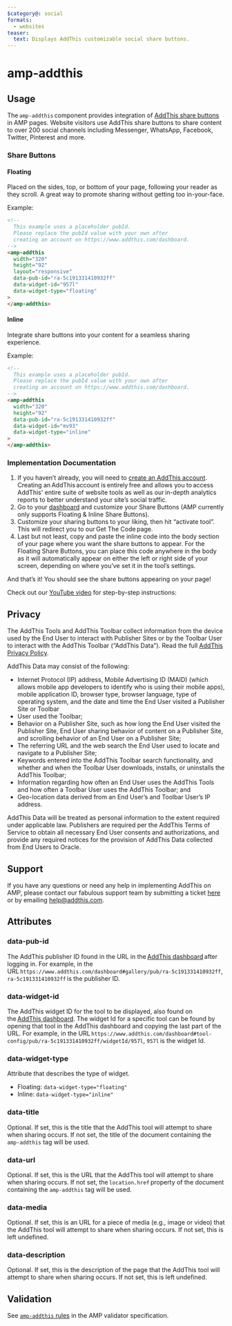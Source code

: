```yaml
---
$category@: social
formats:
  - websites
teaser:
  text: Displays AddThis customizable social share buttons.
---
```


# amp-addthis

## Usage

The `amp-addthis` component provides integration of
[AddThis share buttons](https://www.addthis.com/get/share/) in AMP pages. Website visitors use AddThis share buttons to share content to over 200 social channels including Messenger, WhatsApp, Facebook, Twitter, Pinterest and more.

### Share Buttons

#### Floating

Placed on the sides, top, or bottom of your page, following your reader as they scroll. A great way to promote sharing without getting too in-your-face.

Example:

```html
<!--
  This example uses a placeholder pubId.
  Please replace the pubId value with your own after
  creating an account on https://www.addthis.com/dashboard.
-->
<amp-addthis
  width="320"
  height="92"
  layout="responsive"
  data-pub-id="ra-5c191331410932ff"
  data-widget-id="957l"
  data-widget-type="floating"
>
</amp-addthis>
```

#### Inline

Integrate share buttons into your content for a seamless sharing experience.

Example:

```html
<!--
  This example uses a placeholder pubId.
  Please replace the pubId value with your own after
  creating an account on https://www.addthis.com/dashboard.
-->
<amp-addthis
  width="320"
  height="92"
  data-pub-id="ra-5c191331410932ff"
  data-widget-id="mv93"
  data-widget-type="inline"
>
</amp-addthis>
```

### Implementation Documentation

1. If you haven’t already, you will need to [create an AddThis account](https://www.addthis.com/register). Creating an AddThis account is entirely free and allows you to access AddThis' entire suite of website tools as well as our in-depth analytics reports to better understand your site’s social traffic.
2. Go to your [dashboard](https://addthis.com/dashboard) and customize your Share Buttons (AMP currently only supports Floating & Inline Share Buttons).
3. Customize your sharing buttons to your liking, then hit “activate tool”. This will redirect you to our Get The Code page.
4. Last but not least, copy and paste the inline code into the body section of your page where you want the share buttons to appear. For the Floating Share Buttons, you can place this code anywhere in the body as it will automatically appear on either the left or right side of your screen, depending on where you’ve set it in the tool’s settings.

And that’s it! You should see the share buttons appearing on your page!

Check out our [YouTube video](https://www.youtube.com/watch?v=BSkuAB4er2o) for step-by-step instructions:
<amp-youtube data-videoid="BSkuAB4er2o" layout="responsive" width="480" height="270"></amp-youtube>

## Privacy

The AddThis Tools and AddThis Toolbar collect information from the device used by the End User to interact with Publisher Sites or by the Toolbar User to interact with the AddThis Toolbar (“AddThis Data”). Read the full [AddThis Privacy Policy](http://www.addthis.com/privacy/privacy-policy/).

AddThis Data may consist of the following:

-   Internet Protocol (IP) address, Mobile Advertising ID (MAID) (which allows mobile app developers to identify who is using their mobile apps), mobile application ID, browser type, browser language, type of operating system, and the date and time the End User visited a Publisher Site or Toolbar
-   User used the Toolbar;
-   Behavior on a Publisher Site, such as how long the End User visited the Publisher Site, End User sharing behavior of content on a Publisher Site, and scrolling behavior of an End User on a Publisher Site;
-   The referring URL and the web search the End User used to locate and navigate to a Publisher Site;
-   Keywords entered into the AddThis Toolbar search functionality, and whether and when the Toolbar User downloads, installs, or uninstalls the AddThis Toolbar;
-   Information regarding how often an End User uses the AddThis Tools and how often a Toolbar User uses the AddThis Toolbar; and
-   Geo-location data derived from an End User’s and Toolbar User’s IP address.

AddThis Data will be treated as personal information to the extent required under applicable law. Publishers are required per the AddThis Terms of Service to obtain all necessary End User consents and authorizations, and provide any required notices for the provision of AddThis Data collected from End Users to Oracle.

## Support

If you have any questions or need any help in implementing AddThis on AMP, please contact our fabulous support team by submitting a ticket [here](https://www.addthis.com/support/) or by emailing [help@addthis.com](mailto:help@addthis.com).

## Attributes

### data-pub-id

The AddThis publisher ID found in the URL in the [AddThis dashboard](https://addthis.com/dashboard) after logging in. For example, in the URL `https://www.addthis.com/dashboard#gallery/pub/ra-5c191331410932ff`, `ra-5c191331410932ff` is the publisher ID.

### data-widget-id

The AddThis widget ID for the tool to be displayed, also found on the [AddThis dashboard](https://addthis.com/dashboard). The widget Id for a specific tool can be found by opening that tool in the AddThis dashboard and copying the last part of the URL. For example, in the URL `https://www.addthis.com/dashboard#tool-config/pub/ra-5c191331410932ff/widgetId/957l`, `957l` is the widget Id.

### data-widget-type

Attribute that describes the type of widget.

-   Floating: `data-widget-type="floating"`
-   Inline: `data-widget-type="inline"`

### data-title

Optional. If set, this is the title that the AddThis tool will attempt to share when sharing occurs. If not set, the title of the document containing the `amp-addthis` tag will be used.

### data-url

Optional. If set, this is the URL that the AddThis tool will attempt to share when sharing occurs. If not set, the `location.href` property of the document containing the `amp-addthis` tag will be used.

### data-media

Optional. If set, this is an URL for a piece of media (e.g., image or video) that the AddThis tool will attempt to share when sharing occurs. If not set, this is left undefined.

### data-description

Optional. If set, this is the description of the page that the AddThis tool will attempt to share when sharing occurs. If not set, this is left undefined.

## Validation

See [`amp-addthis` rules](https://github.com/ampproject/amphtml/blob/main/extensions/amp-addthis/validator-amp-addthis.protoascii) in the AMP validator specification.
